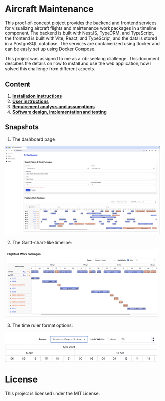 # Aircraft Maintenance

This proof-of-concept project provides the backend and frontend services for visualizing aircraft flights and maintenance work packages in a timeline component. The backend is built with NestJS, TypeORM, and TypeScript, the frontend is built with Vite, React, and TypeScript, and the data is stored in a PostgreSQL database. The services are containerized using Docker and can be easily set up using Docker Compose.

This project was assigned to me as a job-seeking challenge. This document descibes the details on how to install and use the web application, how I solved this challenge from different aspects.

## Content

1. [**Installation instructions**](docs/installation.md)
2. [**User instructions**](docs/usage.md)
3. [**Requirement analysis and assumptions**](docs/requirements.md)
4. [**Software design, implementation and testing**](docs/requirements.md) 


## Snapshots

1. The dashboard page:
   
![Website](docs/snapshots/website.png)

2. The Gantt-chart-like timeline:

![Timeline](docs/snapshots/page-dashboard-04.png)

3. The time ruler format options:

![Time ruler](docs/snapshots/page-dashboard-03.png)


# License
This project is licensed under the MIT License.